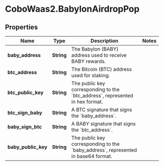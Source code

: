# CoboWaas2.BabylonAirdropPop

## Properties

Name | Type | Description | Notes
------------ | ------------- | ------------- | -------------
**baby_address** | **String** | The Babylon (BABY) address used to receive BABY rewards. | 
**btc_address** | **String** | The Bitcoin (BTC) address used for staking. | 
**btc_public_key** | **String** | The public key corresponding to the &#x60;btc_address&#x60;, represented in hex format. | 
**btc_sign_baby** | **String** | A BTC signature that signs the &#x60;baby_address&#x60;. | 
**baby_sign_btc** | **String** | A BABY signature that signs the &#x60;btc_address&#x60;. | 
**baby_public_key** | **String** | The public key corresponding to the &#x60;baby_address&#x60;, represented in base64 format. | 


